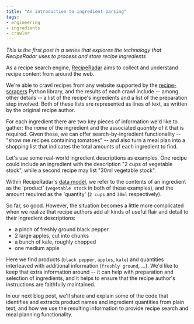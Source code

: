 ```yaml
---
title: "An introduction to ingredient parsing"
tags:
- engineering
- ingredients
- crawler
---
```


*This is the first post in a series that explores the technology that RecipeRadar uses to process and store recipe ingredients*

As a recipe search engine, [RecipeRadar](https://www.reciperadar.com) aims to collect and understand recipe content from around the web.

We're able to crawl recipes from any website supported by the [recipe-scrapers](https://github.com/hhursev/recipe-scrapers) Python library, and the results of each crawl include -- among other details -- a list of the recipe's ingredients and a list of the preparation step involved.  Both of these lists are represented as lines of text, as written by the original recipe author.

For each ingredient there are two key pieces of information we'd like to gather: the _name_ of the ingredient and the associated _quantity_ of it that is required.  Given these, we can offer search-by-ingredient functionality -- "show me recipes containing tomatoes" -- and also turn a meal plan into a shopping list that indicates the total amounts of each ingredient to find.

Let's use some real-world ingredient descriptions as examples.  One recipe could include an ingredient with the description "2 cups of vegetable stock", while a second recipe may list "30ml vegetable stock".

Within RecipeRadar's [data model](https://en.wikipedia.org/wiki/Data_model), we refer to the contents of an ingredient as the 'product' (`vegetable stock` in both of these examples), and the amount required as the 'quantity' (`2 cups` and `30ml` respectively).

So far, so good.  However, the situation becomes a little more complicated when we realize that recipe authors add all kinds of useful flair and detail to their ingredient descriptions:

* a pinch of freshly ground black pepper
* 2 large apples, cut into chunks
* a bunch of kale, roughly chopped
* one medium apple

Here we find products (`black pepper`, `apples`, `kale`) and quantities interleaved with additional information (`freshly ground`, ...).  We'd like to keep that extra information around -- it can help with preparation and selection of ingredients, and it helps to ensure that the recipe author's instructions are faithfully maintained.

In our next blog post, we'll share and explain some of the code that identifies and extracts product names and ingredient quantities from plain text, and how we use the resulting information to provide recipe search and meal planning functionality.
